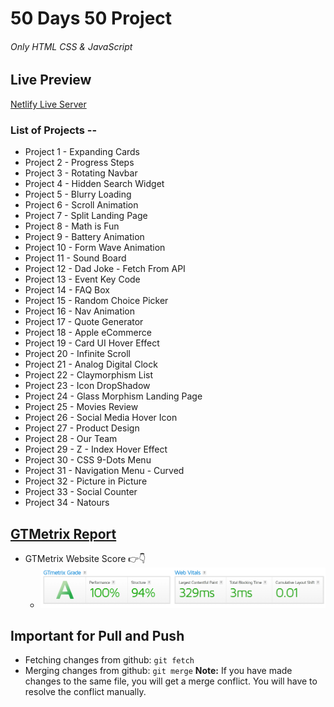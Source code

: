 # 50 Days 50 Project

###### Only HTML CSS & JavaScript

## Live Preview

[Netlify Live Server](https://akash07105.netlify.app)

### List of Projects --

- Project 1 - Expanding Cards
- Project 2 - Progress Steps
- Project 3 - Rotating Navbar
- Project 4 - Hidden Search Widget
- Project 5 - Blurry Loading
- Project 6 - Scroll Animation
- Project 7 - Split Landing Page
- Project 8 - Math is Fun
- Project 9 - Battery Animation
- Project 10 - Form Wave Animation
- Project 11 - Sound Board
- Project 12 - Dad Joke - Fetch From API
- Project 13 - Event Key Code
- Project 14 - FAQ Box
- Project 15 - Random Choice Picker
- Project 16 - Nav Animation
- Project 17 - Quote Generator
- Project 18 - Apple eCommerce
- Project 19 - Card UI Hover Effect
- Project 20 - Infinite Scroll
- Project 21 - Analog Digital Clock
- Project 22 - Claymorphism List
- Project 23 - Icon DropShadow
- Project 24 - Glass Morphism Landing Page
- Project 25 - Movies Review
- Project 26 - Social Media Hover Icon
- Project 27 - Product Design
- Project 28 - Our Team
- Project 29 - Z - Index Hover Effect
- Project 30 - CSS 9-Dots Menu
- Project 31 - Navigation Menu - Curved
- Project 32 - Picture in Picture
- Project 33 - Social Counter
- Project 34 - Natours

## [GTMetrix Report](https://gtmetrix.com/)

- GTMetrix Website Score 👉👇
  - <img src="Report.png">

## Important for Pull and Push

- Fetching changes from github: `git fetch`
- Merging changes from github: `git merge`
  **Note:** If you have made changes to the same file, you will get a merge conflict. You will have to resolve the conflict manually.
